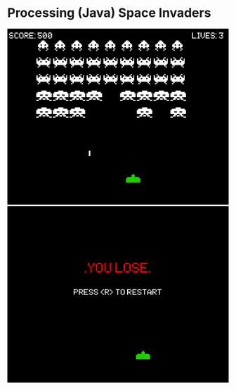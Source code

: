 # Processing (Java) Space Invaders

![picture of gameplay](https://github.com/VidsterBroyo/Processing-Space-Invaders/blob/main/img/gameplay.png?raw=true)
![picture of losescreen](https://github.com/VidsterBroyo/Processing-Space-Invaders/blob/main/img/loser.png?raw=true)
